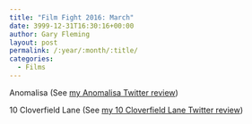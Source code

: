 ```yaml
---
title: "Film Fight 2016: March"
date: 3999-12-31T16:30:16+00:00
author: Gary Fleming
layout: post
permalink: /:year/:month/:title/
categories:
  - Films
---
```


Anomalisa (See [my Anomalisa Twitter review](https://twitter.com/garyfleming/status/708605821517697024))

10 Cloverfield Lane (See [my 10 Cloverfield Lane Twitter review](https://twitter.com/garyfleming/status/711248265472303104))